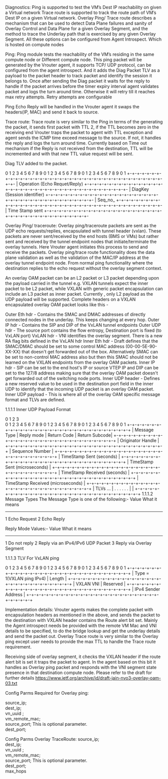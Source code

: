 Diagnostics:
Ping is supported to test the VM’s  Dest IP reachability on given a Virtual network 
Trace route is supported to track the route path of VM’s Dest IP on a given Virtual network. 
Overlay Ping/ Trace route describes a mechanism that can be used to detect Data Plane failures and sanity of Overlay Control and Data Plane for a given Overlay Segment, and the method to trace the Underlay path that is exercised by any given Overlay Segment. 
 All these options can be configured from Agent Introspect. Which is hosted on compute nodes 

Ping: 
Ping module tests the reachability of the VM’s residing in the same compute node or Different compute node.  This ping packet will be generated by the Vrouter agent, it supports TCP/ UDP protocol, can be configured from the agent introspect.  And it adds the Diag Packet TLV as a payload to the packet header to track packet and identify the session it belongs to. Once after sending the Diag packet it waits for the reply to handle if the packet arrives before the timer expiry interval agent validates packet and logs the turn around time. Otherwise it will retry till it reaches max retry attempts. Retry attempts are configurable

Ping Echo Reply will be handled in the Vrouter agent it swaps the headers(IP, MAC) and send it back to source.

Trace route:
Trace route is very similar to the Ping in terms of the generating the packet, it sends first packet with TTL 2, if the TTL becomes zero in the receiving end Vrouter traps the packet to agent with TTL exception and agent sends the ICMP time exceed message to the source.  If not, it handles the reply and logs the turn around time. Currently based on Time out mechanism if the Reply is not received from the destination, TTL will be incremented and with that new TTL value request will be sent.

Diag TLV added to the packet. 


0 1 2 3 4 5 6 7 8 9 0 1 2 3 4 5 6 7 8 9 0 1 2 3 4 5 6 7 8 9 0 1
+-+-+-+-+-+-+-+-+-+-+-+-+-+-+-+-+-+-+-+-+-+-+-+-+-+-+-+-+-+-+-+-+-+-+-+-+-+-+-+-+-
|           Operation (Echo Requet/Reply)
+-+-+-+-+-+-+-+-+-+-+-+-+-+-+-+-+-+-+-+-+-+-+-+-+-+-+-+-+-+-+-+-+-+-+-+-+-+-+-+-+-
|            DiagKey (Session identifier)
+-+-+-+-+-+-+-+-+-+-+-+-+-+-+-+-+-+-+-+-+-+-+-+-+-+-+-+-+-+-+-+-+-+-+-+-+-+-+-+-+-
|             Seq_no_
+-+-+-+-+-+-+-+-+-+-+-+-+-+-+-+-+-+-+-+-+-+-+-+-+-+-+-+-+-+-+-+-+-+-+-+-+-+-+-+-+-
|            Time  Stamp sent 
+-+-+-+-+-+-+-+-+-+-+-+-+-+-+-+-+-+-+-+-+-+-+-+-+-+-+-+-+-+-+-+-+-+-+-+-+-+-+-+-+-

Overlay Ping/ traceroute:
Overlay ping/traceroute packets are sent as the UDP echo requests/replies, encapsulated with tunnel header (vxlan). These packets are never sent/received by the end hosts (BMS or VMs) but rather sent and received by the tunnel endpoint nodes that initiate/terminate the overlay tunnels. Here Vrouter agent initiates this process to send and receive the packets.
Overlay ping/trace route functionality does the data plane validation as well as the validation of the MAC/IP address at the overlay tunnel endpoint node.  From normal ping functionality where the destination replies to the echo request without the overlay segment context.

An overlay OAM packet can be an L2 packet or L3 packet depending upon the payload carried in the tunnel e.g. VXLAN tunnels expect the inner packet to be L2 packet, while VXLAN with generic packet encapsulation can include an L3 packet as inner packet.
Currently , only L2 payload as the UDP payload will be supported. 
Complete headers on a VXLAN encapsulated overlay OAM packet looks like this -

Outer Eth hdr - Contains the SMAC and DMAC addresses of directly connected nodes in the underlay. This keeps changing at every hop.
Outer IP hdr - Contains the SIP and DIP of the VxLAN tunnel endpoints
Outer UDP hdr - The source port contains the flow entropy, Destination port is fixed (to VxLAN port)
VxLAN hdr - VNI identifies the overlay segment. There is a new RA flag bits defined in the VxLAN hdr
Inner Eth hdr - Draft defines that the SMAC/DMAC should be set to some control MAC address (00-00-5E-90-XX-XX) that doesn't get forwarded out of the box. Alternatively SMAC can be set to non-control MAC address also but then this SMAC should not be learned on the VXLAN endpoints from the overlay OAM packets.
Inner IP hdr - SIP can be set to the end host's IP or source VTEP IP and DIP can be set to the 127/8 address making sure that the overlay OAM packet doesn't get forwarded out of the switching node ports.
Inner UDP header - Defines a new reserved value to be used in the destination port field in the inner UDP to identify that the incoming UDP packet is an overlay OAM packet.
Inner UDP payload - This is where all of the overlay OAM specific message format and TLVs are defined.



1.1.1.1	Inner UDP Payload Format


 0                     1                     2                     3         
 0 1 2 3 4 5 6 7 8 9 0 1 2 3 4 5 6 7 8 9 0 1 2 3 4 5 6 7 8 9 0 1
+-+-+-+-+-+-+-+-+-+-+-+-+-+-+-+-+-+-+-+-+-+-+-+-+-+-+-+-+-+-+-+-+
| Message Type  | Reply mode    | Return Code   | Return Subcode|
+-+-+-+-+-+-+-+-+-+-+-+-+-+-+-+-+-+-+-+-+-+-+-+-+-+-+-+-+-+-+-+-+
| Originator Handle                                             |
+-+-+-+-+-+-+-+-+-+-+-+-+-+-+-+-+-+-+-+-+-+-+-+-+-+-+-+-+-+-+-+-+
| Sequence Number                                               |
+-+-+-+-+-+-+-+-+-+-+-+-+-+-+-+-+-+-+-+-+-+-+-+-+-+-+-+-+-+-+-+-+
| TimeStamp Sent (seconds)                                      |
+-+-+-+-+-+-+-+-+-+-+-+-+-+-+-+-+-+-+-+-+-+-+-+-+-+-+-+-+-+-+-+-+
| TimeStamp Sent (microseconds)                                 |
+-+-+-+-+-+-+-+-+-+-+-+-+-+-+-+-+-+-+-+-+-+-+-+-+-+-+-+-+-+-+-+-+
| TimeStamp Received (seconds)                                  |
+-+-+-+-+-+-+-+-+-+-+-+-+-+-+-+-+-+-+-+-+-+-+-+-+-+-+-+-+-+-+-+-+
| TimeStamp Received (microseconds)                             |
+-+-+-+-+-+-+-+-+-+-+-+-+-+-+-+-+-+-+-+-+-+-+-+-+-+-+-+-+-+-+-+-+
| TLVs ...                                                      |
.                                                               .
.                                                               .
.                                                               .
|                                                               |
+-+-+-+-+-+-+-+-+-+-+-+-+-+-+-+-+-+-+-+-+-+-+-+-+-+-+-+-+-+-+-+-+
1.1.1.2	Message Types
The Message Type is one of the following:-
Value What it means
----- -------------
1     Echo Request
2     Echo Reply


Reply Mode Values:-
Value What it means
----- ---------------------------------
1     Do not reply
2     Reply via an IPv4/IPv6 UDP Packet
3     Reply via Overlay Segment
 

1.1.1.3	TLV For VxLAN ping


 0 1 2 3 4 5 6 7 8 9 0 1 2 3 4 5 6 7 8 9 0 1 2 3 4 5 6 7 8 9 0 1
+-+-+-+-+-+-+-+-+-+-+-+-+-+-+-+-+-+-+-+-+-+-+-+-+-+-+-+-+-+-+-+-+
| Type = 1(VXLAN ping IPv4)   | Length                          |
+-+-+-+-+-+-+-+-+-+-+-+-+-+-+-+-+-+-+-+-+-+-+-+-+-+-+-+-+-+-+-+-+
| VXLAN VNI                                      | Reserved     |
+-+-+-+-+-+-+-+-+-+-+-+-+-+-+-+-+-+-+-+-+-+-+-+-+-+-+-+-+-+-+-+-+
| IPv4 Sender Address                                           |
+-+-+-+-+-+-+-+-+-+-+-+-+-+-+-+-+-+-+-+-+-+-+-+-+-+-+-+-+-+-+-+-+


Implementation details:
Vrouter agents makes the complete packet with encapsulation headers as mentioned in the above, and sends the packet to the destination with VXLAN header contains the Route alert bit set. Mainly the Agent introspect needs be provided with the remote VM Mac and VNI details to be specified, to do the bridge lookup and get the underlay details and send the packet out.  Overlay Trace route is very similar to the Overlay ping except user needs to provide the max TTL to handle the Trace route requirement. 

Receiving side of overlay segment, it checks the VXLAN header if the route alert bit is set it traps the packet to agent. In the agent based on this bit it handles as Overlay ping packet and responds with the VNI segment state presence in that destination compute node. Please refer to the draft for further details
https://www.ietf.org/archive/id/draft-jain-nvo3-overlay-oam-03.txt 

Config Parms Required for Overlay ping:

source_ip;                                                        
dest_ip;                                                          
vn_uuid <uuid of Vxlan Network identifier>;                                                        
vm_remote_mac;  <remote VM mac where ping needs to get terminated>                                                  
source_port; This is optional parameter.                                                         
dest_port;                                                        

Config Parms Overlay TraceRoute:
source_ip;                                                        
dest_ip;                                                          
vn_uuid <uuid of Vxlan Network identifier>;                                                        
vm_remote_mac;  <remote VM mac where ping needs to get terminated>                                                  
source_port; This is optional parameter.                                                         
dest_port;                                                        
max_hops <TTL to be provided>

